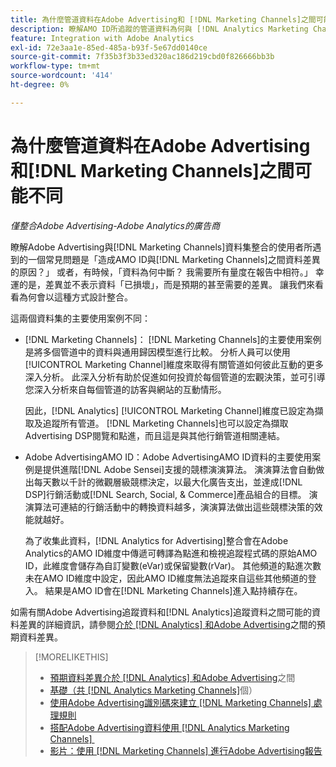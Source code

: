 ```yaml
---
title: 為什麼管道資料在Adobe Advertising和 [!DNL Marketing Channels]之間可能不同
description: 瞭解AMO ID所追蹤的管道資料為何與 [!DNL Analytics Marketing Channels]所追蹤的管道資料有所不同。
feature: Integration with Adobe Analytics
exl-id: 72e3aa1e-85ed-485a-b93f-5e67dd0140ce
source-git-commit: 7f35b3f3b33ed320ac186d219cbd0f826666bb3b
workflow-type: tm+mt
source-wordcount: '414'
ht-degree: 0%

---
```


# 為什麼管道資料在Adobe Advertising和[!DNL Marketing Channels]之間可能不同

*僅整合Adobe Advertising-Adobe Analytics的廣告商*

瞭解Adobe Advertising與[!DNL Marketing Channels]資料集整合的使用者所遇到的一個常見問題是「造成AMO ID與[!DNL Marketing Channels]之間資料差異的原因？」 或者，有時候，「資料為何中斷？ 我需要所有量度在報告中相符。」 幸運的是，差異並不表示資料「已損壞」，而是預期的甚至需要的差異。 讓我們來看看為何會以這種方式設計整合。

這兩個資料集的主要使用案例不同：

* [!DNL Marketing Channels]： [!DNL Marketing Channels]的主要使用案例是將多個管道中的資料與通用歸因模型進行比較。 分析人員可以使用[!UICONTROL Marketing Channel]維度來取得有關管道如何彼此互動的更多深入分析。 此深入分析有助於促進如何投資於每個管道的宏觀決策，並可引導您深入分析來自每個管道的訪客與網站的互動情形。

  因此，[!DNL Analytics] [!UICONTROL Marketing Channel]維度已設定為擷取及追蹤所有管道。 [!DNL Marketing Channels]也可以設定為擷取Advertising DSP閱覽和點進，而且這是與其他行銷管道相關連結。

* Adobe AdvertisingAMO ID：Adobe AdvertisingAMO ID資料的主要使用案例是提供進階[!DNL Adobe Sensei]支援的競標演演算法。 演演算法會自動做出每天數以千計的微觀層級競標決定，以最大化廣告支出，並達成[!DNL DSP]行銷活動或[!DNL Search, Social, & Commerce]產品組合的目標。 演演算法可連結的行銷活動中的轉換資料越多，演演算法做出這些競標決策的效能就越好。

  為了收集此資料，[!DNL Analytics for Advertising]整合會在Adobe Analytics的AMO ID維度中傳遞可轉譯為點進和檢視追蹤程式碼的原始AMO ID，此維度會儲存為自訂變數(eVar)或保留變數(rVar)。 其他頻道的點進次數未在AMO ID維度中設定，因此AMO ID維度無法追蹤來自這些其他頻道的登入。 結果是AMO ID會在[!DNL Marketing Channels]進入點持續存在。

如需有關Adobe Advertising追蹤資料和[!DNL Analytics]追蹤資料之間可能的資料差異的詳細資訊，請參閱[介於 [!DNL Analytics] 和Adobe Advertising](../data-variances.md)之間的預期資料差異。

>[!MORELIKETHIS]
>
>* [預期資料差異介於 [!DNL Analytics] 和Adobe Advertising](/help/integrations/analytics/data-variances.md)之間
>* [基礎（共 [!DNL Analytics Marketing Channels]](mc-overview.md)個）
>* [使用Adobe Advertising識別碼來建立 [!DNL Marketing Channels] 處理規則](mc-ids.md)
>* [搭配Adobe Advertising資料使用 [!DNL Analytics Marketing Channels] &#x200B;](mc-ac-data.md)
>* [影片：使用 [!DNL Marketing Channels] 進行Adobe Advertising報告](https://experienceleague.adobe.com/docs/advertising-learn/tutorials/analytics/analytics-reporting-a4adc.html?lang=zh-Hant)
